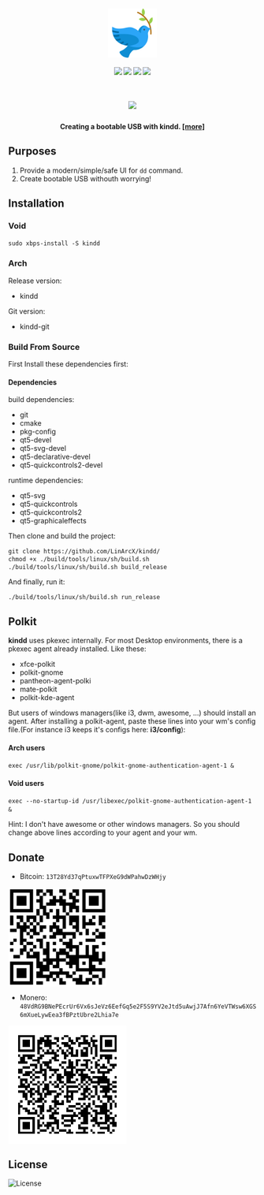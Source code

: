 <h4 align="center">
    <img src="assets/appconf/kindd.svg" align="center" width="100"/>
</h4>

<h4 align="center">
    <img src="https://img.shields.io/travis/LinArcX/kindd"/>  <img src="https://img.shields.io/github/tag/LinArcX/kindd.svg?colorB=green"/>  <img src="https://img.shields.io/github/repo-size/LinArcX/kindd.svg"/>  <img src="https://img.shields.io/github/languages/top/LinArcX/kindd.svg"/>
</h4>

<h1 align="center">
    <a href="https://gist.githubusercontent.com/LinArcX/4dde221ebf32b852586c65ecffdaa67f/raw/5846037655687b2e16f733eff2ca593fbce108f4/process.png"><img src="https://gist.githubusercontent.com/LinArcX/4dde221ebf32b852586c65ecffdaa67f/raw/5846037655687b2e16f733eff2ca593fbce108f4/process.png"></a>
    <br/>
    <h4 align="center">Creating a bootable USB with kindd. <a href="https://github.com/LinArcX/kindd/issues/10">[more]</a></h4>
</h1>

## Purposes
1. Provide a modern/simple/safe UI for `dd` command.
2. Create bootable USB withouth worrying!

## Installation
### Void
`sudo xbps-install -S kindd`

### Arch
Release version:
- kindd

Git version:
- kindd-git

### Build From Source
First Install these dependencies first:

#### Dependencies
build dependencies:
- git
- cmake
- pkg-config
- qt5-devel
- qt5-svg-devel
- qt5-declarative-devel
- qt5-quickcontrols2-devel

runtime dependencies:
- qt5-svg
- qt5-quickcontrols
- qt5-quickcontrols2
- qt5-graphicaleffects

Then clone and build the project:

```
git clone https://github.com/LinArcX/kindd/
chmod +x ./build/tools/linux/sh/build.sh
./build/tools/linux/sh/build.sh build_release
```

And finally, run it:

```
./build/tools/linux/sh/build.sh run_release
```

## Polkit
**kindd** uses pkexec internally. For most Desktop environments, there is a pkexec agent already installed. Like these:
- xfce-polkit
- polkit-gnome
- pantheon-agent-polki
- mate-polkit
- polkit-kde-agent

But users of windows managers(like i3, dwm, awesome, ...) should install an agent. After installing a polkit-agent, paste these lines into your wm's config file.(For instance i3 keeps it's configs here: __i3/config__):

#### Arch users
`exec /usr/lib/polkit-gnome/polkit-gnome-authentication-agent-1 &`

#### Void users
`exec --no-startup-id /usr/libexec/polkit-gnome-authentication-agent-1 &`

Hint: I don't have awesome or other windows managers. So you should change above lines according to your agent and your wm.

## Donate
- Bitcoin: `13T28Yd37qPtuxwTFPXeG9dWPahwDzWHjy`
<img src="assets/donate/Bitcoin.png" width="200" align="center" />

- Monero: `48VdRG9BNePEcrUr6Vx6sJeVz6EefGq5e2F5S9YV2eJtd5uAwjJ7Afn6YeVTWsw6XGS6mXueLywEea3fBPztUbre2Lhia7e`
<img src="assets/donate/Monero.png" align="center" />

## License
![License](https://img.shields.io/github/license/LinArcX/kindd.svg)
